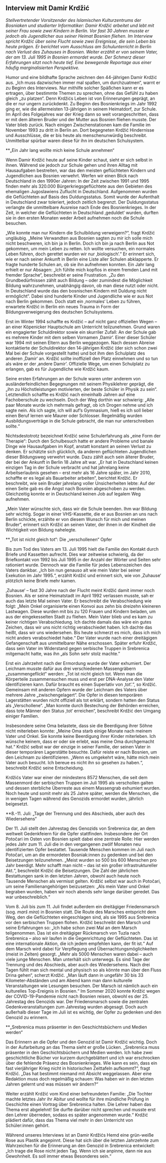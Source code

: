## Interview mit Damir Krdžić


_Stellvertretender Vorsitzender des Islamischen Kulturzentrums der Bosniaken und studierter Informatiker: Damir Krdžić arbeitet und lebt mit seiner Frau sowie zwei Kindern in Berlin. Vor fast 30 Jahren musste er jedoch als Jugendlicher aus seiner Heimat Bosnien fliehen. Im Interview spricht Krdžić über seine Flucht sowie zwei Ereignisse, die sein Leben bis heute prägen. Er berichtet vom Ausschluss am Schulunterricht in Berlin nach Verlust des Zuhauses in Bosnien. Weiter erzählt er von seinem Vater, der am 13. Juli 1995 in Bosnien ermordet wurde. Der Schmerz dieser Erfahrungen sitzt noch heute tief. Eine bewegende Reportage aus einer häufig marginalisierten Perspektive._


Humor und eine bildhafte Sprache zeichnen den 44-jährigen Damir Krdžić aus. „Ich muss dazwischen immer mal spaßen, um durchzuatmen“, warnt er zu Beginn des Interviews. Nur mithilfe solcher Späßchen kann er es ertragen, über bestimmte Themen zu sprechen, ohne das Gefühl zu haben gleich „zu platzen“. Denn Krdžićs Leben ist von Erinnerungen geprägt, an die er nur ungern zurückdenkt. Zu Beginn des Bosnienkriegs im Jahr 1992 ging er, wie die allermeisten 13-jährigen in seinem Heimatdorf, zur Schule. Im April des Folgejahres war der Krieg dann so weit vorangeschritten, dass er mit dem älteren Bruder und der Mutter aus Bosnien fliehen musste. Der Vater blieb zurück. Nach einigen Zwischenstationen kam die Familie im November 1993 zu dritt in Berlin an. Dort begegneten Krdžić Hindernisse und Ausschlüsse, die er bis heute als menschenunwürdig beschreibt. Unmittelbar spürbar waren diese für ihn im deutschen Schulsystem. 

**„Ein Jahr lang wollte mich keine Schule annehmen“ 

Wenn Damir Krdžić heute auf seine Kinder schaut, sieht er sich selbst in ihnen. Während sie jedoch zur Schule gehen und ihren Alltag mit Hausaufgaben bestreiten, war das den meisten geflüchteten Kindern und Jugendlichen aus Bosnien verwehrt. Werfen wir einen Blick nach Deutschland in den 1990er Jahren: In der Zeit zwischen 1991 und 1995 finden mehr als  320.000 Bürgerkriegsgeflüchtete aus den Gebieten des ehemaligen Jugoslawiens Zuflucht in Deutschland. Aufgenommen wurden die Geflüchteten auf Basis des Duldungsstatus. Somit wurde der Aufenthalt in Deutschland zwar toleriert, jedoch zeitlich begrenzt. Der Duldungsstatus verlangte die unmittelbare Ausreise nach Ende des Bosnienkrieges. In der Zeit, in welcher die Geflüchteten in Deutschland ‚geduldet‘ wurden, durften sie in den ersten Monaten weder Arbeit aufnehmen noch die Schule besuchen. 

„Wie konnte man nur Kindern die Schulbildung verweigern?“, fragt Krdžić ungläubig. „Meine Verwandten aus Bosnien sagten zu mir ich solle mich nicht beschweren, ich bin ja in Berlin. Doch ich bin ja nach Berlin aus Not gekommen, um mein Leben zu retten. Ich wollte versuchen, ein normales Leben führen, doch gerettet wurden wir nur ‚biologisch‘.“ Er erinnert sich, wie er nach seiner Ankunft in Berlin eine Liste aller Schulen abklapperte. Er fragte hunderte Schulen an, ob sie ihn aufnehmen konnten. Ein Jahr lang erhielt er nur Absagen: „Ich fühlte mich kopflos in einem fremden Land mit fremder Sprache“, beschreibt er seine Frustration. „Zu den Grundbedürfnissen zählt auch Bildung – oder zumindest die Möglichkeit Bildung wahrzunehmen, unabhängig davon, ob man diese nutzt oder nicht. In Deutschland wurde das den bosnischen Kindern mit Duldung nicht ermöglicht“. Dabei sind hunderte Kinder und Jugendliche wie er aus Not nach Berlin gekommen. Doch statt ein ‚normales‘ Leben zu führen, erwartete Krdžić in Berlin ein neues Trauma in Form der Bildungsverweigerung des deutschen Schulsystems.

Erst im Winter 1994 schaffte es Krdžić – auf nicht ganz offiziellen Wegen – an einer Köpenicker Hauptschule am Unterricht teilzunehmen. Grund waren ein engagierter Schuldirektor sowie ein skurriler Zufall: An der Schule gab es mehrere Kinder mit dem selben Vornamen ‚Damir‘. Einer dieser Schüler war 1994 mit seinen Eltern aus Berlin weggezogen. Nach dessen Abreise kontaktierte der Schuldirektor den 14-jährigen Krdžić (der sich schon zwei Mal bei der Schule vorgestellt hatte) und bot ihm den Schulplatz des anderen ‚Damir‘ an. Krdžić sollte inoffiziell den Platz einnehmen und so tun als wäre er der ‚andere Damir’. Offizielle Wege, um einen Schulplatz zu erlangen, gab es für Jugendliche wie Krdžić kaum.

Seine ersten Erfahrungen an der Schule waren unter anderem von ausländerfeindlichen Begegnungen mit seinem Physiklehrer geprägt, die „ihn zu Höchstleistungen motivierten, der beste Schüler in Physik zu sein“. Letztendlich schaffte es Krdžić nach eineinhalb Jahren auf eine Fachoberschule zu wechseln. Doch der Weg dorthin war schwierig: „Alle paar Monate wurde ich mehrmals gefragt, ob ich Drogen nehme und ich sagte nein. Als ich sagte, ich will auf’s Gymnasium, hieß es ich soll lieber einen Beruf lernen wie Maurer oder Schlosser. Regelmäßig wurden Ausbildungsverträge in die Schule gebracht, die man nur unterschreiben sollte.“ 

Nichtsdestotrotz bezeichnet Krdžić seine Schulerfahrung als „eine Form der Therapie“: Durch den Schulbesuch hatte er andere Probleme und banale Dinge wie Hausaufgaben im Kopf, anstatt konstant an seinen Verlust zu denken. Er schätzte sich glücklich, da anderen geflüchteten Jugendlichen dieser Bildungsweg verwehrt wurde. Dazu zählt auch sein älterer Bruder, der bei der Ankunft in Berlin 18 Jahre alt war. „Er hat in Deutschland keinen einzigen Tag in der Schule verbracht und hat jahrelang keine Arbeitserlaubnis gesehen – erst mehr als 16 Jahre später, im Jahr 2010, schaffte er es legal als Bauarbeiter arbeiten“, berichtet Krdžić. Er beschreibt, wie sein Bruder jahrelang voller Unsicherheiten lebte: Auf der einen Seite gab es die Angst nach Bosnien abgeschoben zu werden. Gleichzeitig konnte er in Deutschland keinen Job auf legalem Weg aufnehmen.

„Mein Vater wünschte sich, dass wir die Schule beenden. Ihm war Bildung sehr wichtig. Sogar in einer VHS-Kassette, die er aus Bosnien an uns nach Berlin schickte, erzählte er von diesem Wunsch für mich und meinen Bruder“, erinnert sich Krdžić an seinen Vater, der ihnen in der Kindheit die Wichtigkeit von Bildung nahelegte.

**„Tot ist nicht gleich tot“: Die „verschollenen“ Opfer

Bis zum Tod des Vaters am 13. Juli 1995 hielt die Familie den Kontakt durch Briefe und Kassetten aufrecht. Dies war zeitweise schwierig, da der Briefkontakt von 1992 bis Juli 1995 in der Anzahl der Wörter und Seiten sehr rationiert wurde. Dennoch war die Familie für jedes Lebenszeichen des Vaters dankbar. „Ich bin nun genauso alt wie mein Vater bei seiner Exekution im Jahr 1995.“, erzählt Krdžić und erinnert sich, wie von ‚Zuhause‘ plötzlich keine Briefe mehr kamen.

‚Zuhause‘ – fast 30 Jahre nach der Flucht meint Krdžić damit immer noch Bosnien. Als er seine Heimatstadt im April 1992 verlassen musste, sah er auch das letzte Mal seinen Vater. Er beschreibt die Verabschiedung wie folgt: „Mein Onkel organisierte einen Konvoi aus zehn bis dreizehn kleineren Lastwagen. Diese wurden mit bis zu 120 Frauen und Kindern beladen, um aus der eingekesselten Stadt zu fliehen. Mein Vater blieb und es kam zu keiner richtigen Verabschiedung. Ich dachte damals das wäre ein gutes Zeichen, dass wir uns nicht richtig verabschiedet haben. Ich dachte das heißt, dass wir uns wiedersehen. Bis heute schmerzt es mich, dass ich mich nicht anders verabschiedet habe.“ Der Vater wurde nach einer dreitägigen Gefangenschaft aus unmittelbarer Nähe erschossen. Später erfuhr Krdžić, dass sein Vater im Widerstand gegen serbische Truppen in Srebrenica mitgemacht hatte, was ihn „als Sohn sehr stolz machte.” 

Erst ein Jahrzehnt nach der Ermordung wurde der Vater exhumiert. Der Leichnam musste dafür aus drei verschiedenen Massengräbern „zusammengeflickt“ werden: „Tot ist nicht gleich tot. Wenn man die Körperteile zusammensuchen muss und erst per DNA-Analyse den Vater identifizieren kann. Dafür braucht es einen Superlativ von ‚tot‘.“, so Krdžić. Gemeinsam mit anderen Opfern wurde der Leichnam des Vaters über mehrere Jahre „zwischengelagert“. Die Opfer in diesen temporären Lagerstätten wurden nicht offiziell als tot erklärt, sondern hatten den Status als „Verschollene“. „Man konnte durch Bestechung der Behörden erreichen, dass tote Männer den Status ‚tot‘ erreichen“, beschreibt Krdžić den Umgang einiger Familien. 

Insbesondere seine Oma belastete, dass sie die Beerdigung ihrer Söhne nicht miterleben konnte: „Meine Oma starb einige Monate nach meinem Vater und Onkel. Sie konnte keine Beerdigung ihrer Kinder miterleben. Ich wünsche keinem, dass er oder sie erlebt, was meine Oma durchgemacht hat.“ Krdžić selbst war der einzige in seiner Familie, der seinen Vater in dieser temporären Lagerstätte besuchte. Dafür reiste er nach Bosnien, um den Leichnam zu identifizieren. „Wenn es umgekehrt wäre, hätte mich mein Vater auch besucht. Ich bereue es nicht ihn so gesehen zu haben.“, beschreibt Krdžić seine Entscheidung. 

Krdžićs Vater war einer der mindestens 8572 Menschen, die seit dem Massenmord der serbischen Truppen im Juli 1995 als verschollen galten und dessen sterbliche Überreste aus einem Massengrab exhumiert wurden.  Noch heute und somit mehr als 25 Jahre später, werden die Menschen, die in wenigen Tagen während des Genozids ermordet wurden, jährlich beigesetzt. 

**8.-11. Juli: „Tage der Trennung und des Abschieds, aber auch des Wiedersehens“

Der 11. Juli stellt den Jahrestag des Genozids von Srebrenica dar, an dem weltweit Gedenkfeiern für die Opfer stattfinden. Insbesondere der Ort Potočari im Osten von Bosnien spielt  dabei eine zentrale Rolle: Hier werden jedes Jahr zum 11. Juli die in den vergangenen zwölf Monaten neu identifizierten Opfer bestattet. Tausende Menschen kommen im Juli nach Potočari, um an die ermordeten Bosniak:innen zu gedenken und bei den Beisetzungen teilzunehmen. „Meist wurden so 500 bis 600 Menschen pro Jahr beerdigt. Mehr schafft man nicht – das ist ein großer infrastruktureller Akt.“, beschreibt Krdžić die Beisetzungen. Die Zahl der jährlichen Bestattungen sank in den letzten Jahren, obwohl auch heute noch Tausende Menschen als vermisst gelten. Krdžić selbst war auch in Potočari, um seine Familienangehörigen beizusetzen: „Als mein Vater und Onkel begraben wurden, haben wir noch abends sehr lange darüber geredet. Das war unbeschreiblich.“

Vom 8. Juli bis zum 11. Juli findet außerdem ein dreitägiger Friedensmarsch (sog. *marš mira*) in Bosnien statt. Die Route des Marsches entspricht dem Weg, den die Geflüchteten eingeschlagen sind, als sie 1995 aus Srebrenica vor den serbischen Truppen flohen. Krdžić beschreibt den Marsch und seine Erfahrungen so: „Ich habe schon zwei Mal an dem Marsch teilgenommen. Das ist ein dreitägiger Rückmarsch von Tuzla nach Srebrenica – also wir laufen in die Gegenrichtung der Geflüchteten. Das ist eine internationale Aktion, die ich jedem empfehlen kann, der fit ist.“ Auf dem Marsch wird dabei für Verpflegung und Übernachtungsmöglichkeiten (meist in Zelten) gesorgt. „Mehr als 5000 Menschen waren dabei – auch viele junge Menschen. Man unterhält sich unterwegs. Es sind Tage der Trennung und des Abschieds, aber auch des Wiedersehens. Nach drei Tagen fühlt man sich mental und physisch so als könnte man über den Fluss Drina gehen“, scherzt Krdžić. „Man läuft dann in ungefähr 30 bis 33 Kilometer-Abständen und am Abend kann man dann kulturelle Veranstaltungen wie Lesungen besuchen. Der Marsch ist nämlich auch ein kulturelles Top-Ereignis in Bosnien.“ Im Sommer 2020 konnte Krdžić wegen der COVID-19-Pandemie nicht nach Bosnien reisen, obwohl es der 25. Jahrestag des Genozids war. Der Friedensmarsch sowie die zentralen Gedenkveranstaltungen zum Jahrestag wurden abgesagt. Doch auch außerhalb dieser Tage im Juli ist es wichtig, der Opfer zu gedenken und den Genozid zu erinnern.

**„Srebrenica muss präsenter in den Geschichtsbüchern und Medien werden“

Das Erinnern an die Opfer und den Genozid ist Damir Krdžić wichtig. Doch in der Aufarbeitung an das Thema sieht er große Lücken. „Srebrenica muss präsenter in den Geschichtsbüchern und Medien werden. Ich habe zwei geschichtliche Bücher vor kurzem durchgeblättert und ich war erschrocken über die fehlende Präsenz des Bosnienkrieges. Wie kann es sein, dass ein fast vierjähriger Krieg nicht in historischen Zeittafeln aufkommt?“, fragt Krdžić. „Das hat bestimmt niemand mit Absicht weggelassen. Aber eine Redaktion muss doch regelmäßig schauen: Was haben wir in den letzten Jahren gelernt und was müssen wir ändern?“

Weiter erzählt Krdžić vom Kind einer befreundeten Familie: „Die Tochter machte letztes Jahr ihr Abitur und wollte für ihre mündliche Prüfung in Geschichte einen Vortrag über Srebrenica halten. Die Lehrer haben das Thema erst abgelehnt! Sie durfte darüber nicht sprechen und musste erst den Lehrer überreden, sodass es später angenommen wurde.“  Krdžić plädiert dafür, dass das Thema viel mehr in den Unterricht von Schüler:innen gehört.

Während unseres Interviews ist an Damir Krdžićs Hemd eine grün-weiße Rose aus Plastik angepinnt. Diese hat sich über die letzten Jahrzehnte zum Wahrzeichen für die Erinnerung an den Genozid in Srebrenica entwickelt: „Ich trage die Rose nicht jeden Tag. Wenn ich sie anpinne, dann nie aus Gewohnheit. Es  soll immer etwas Besonderes sein.“


